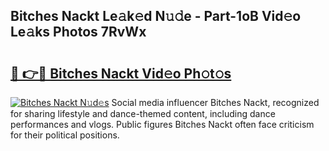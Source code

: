 ## Bitches Nackt Le𝚊k𝚎d N𝚞𝚍e - Part-1oB Vid𝚎o Le𝚊ks Photos 7RvWx

# <h2><a href="http://fb9tw6g.evod.top/?m=Bitches+Nackt">🔗 👉🔴 Bitches Nackt Vid𝚎o Ph𝚘t𝚘s</a></h2>

[![Bitches Nackt N𝚞d𝚎s](https://i.imgur.com/8V9OHl7.gif)](http://fb9tw6g.evod.top/?m=Bitches+Nackt)
Social media influencer Bitches Nackt, recognized for sharing lifestyle and dance-themed content, including dance performances and vlogs. Public figures Bitches Nackt often face criticism for their political positions. 
